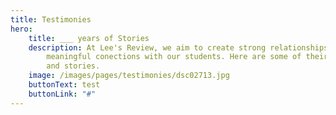 ```yaml
---
title: Testimonies
hero:
    title: ___ years of Stories
    description: At Lee's Review, we aim to create strong relationships and
        meaningful conections with our students. Here are some of their testimonies
        and stories.
    image: /images/pages/testimonies/dsc02713.jpg
    buttonText: test
    buttonLink: "#"
---
```

